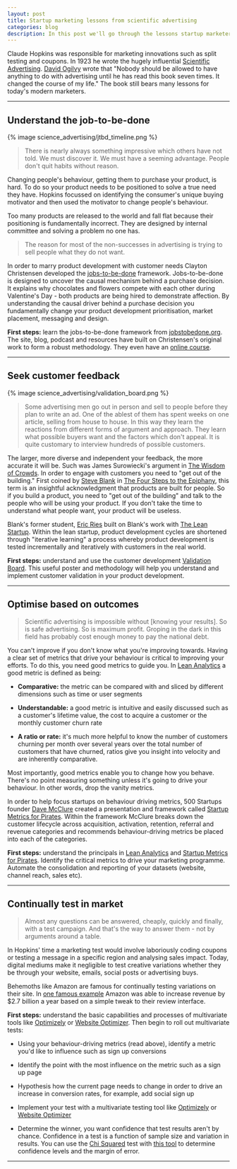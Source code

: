```yaml
---
layout: post
title: Startup marketing lessons from scientific advertising
categories: blog
description: In this post we'll go through the lessons startup marketer's can glean from a 92 year old book.
---
```


Claude Hopkins was responsible for marketing innovations such as split testing and coupons. In 1923 he wrote the hugely influential [Scientific Advertising][sci-ad-book]. [David Ogilvy][oglivy] wrote that "Nobody should be allowed to have anything to do with advertising until he has read this book seven times. It changed the course of my life." The book still bears many lessons for today's modern marketers.

[oglivy]:http://www.amazon.com/Ogilvy-Advertising-David/dp/039472903X/?utm_source=heuro.net&utm_medium=email
[sci-ad-book]:http://www.amazon.com/Scientific-Advertising-Claude-Hopkins/dp/1603866361/ref=sr_1_1?ie=UTF8&qid=1433127326&sr=8-1&keywords=Scientific+Advertising+Claude+C.+Hopkins/?utm_source=heuro.net&utm_medium=blog

***

## Understand the job-to-be-done

{% image science_advertising/jtbd_timeline.png %}

<blockquote>There is nearly always something impressive which others have not told. We must discover it. We must have a seeming advantage. People don't quit habits without reason.</blockquote>

Changing people's behaviour, getting them to purchase your product, is hard. To do so your product needs to be positioned to solve a true need they have. Hopkins focussed on identifying the consumer's unique buying motivator and then used the motivator to change people's behaviour.

Too many products are released to the world and fall flat because their positioning is fundamentally incorrect. They are designed by internal committee and solving a problem no one has.

<blockquote>The reason for most of the non-successes in advertising is trying to sell people what they do not want.</blockquote>

In order to marry product development with customer needs Clayton Christensen developed the [jobs-to-be-done][jtbd-article] framework. Jobs-to-be-done is designed to uncover the causal mechanism behind a purchase decision. It explains why chocolates and flowers compete with each other during Valentine's Day - both products are being hired to demonstrate affection. By understanding the causal driver behind a purchase decision you fundamentally change your product development prioritisation, market placement, messaging and design.

**First steps:** learn the jobs-to-be-done framework from [jobstobedone.org][jtbd-org]. The site, blog, podcast and resources have built on Christensen's original work to form a robust methodology. They even have an [online course][jtbd-mooc].

[jtbd-clay]:http://www.christenseninstitute.org/key-concepts/jobs-to-be-done/?utm_source=heuro.net&utm_medium=blog
[jtbd-article]:http://hbswk.hbs.edu/item/6496.html/?utm_source=heuro.net&utm_medium=blog
[jtbd-org]:http://jobstobedone.org/?utm_source=heuro.net&utm_medium=blog
[jtbd-mooc]:https://www.udemy.com/mastering-jobs-to-be-done-interviews/?utm_source=heuro.net&utm_medium=blog

***

## Seek customer feedback

{% image science_advertising/validation_board.png %}

<blockquote>Some advertising men go out in person and sell to people before they plan to write an ad. One of the ablest of them has spent weeks on one article, selling from house to house. In this way they learn the reactions from different forms of argument and approach. They learn what possible buyers want and the factors which don't appeal. It is quite customary to interview hundreds of possible customers.</blockquote>

The larger, more diverse and independent your feedback, the more accurate it will be. Such was James Surowiecki's argument in [The Wisdom of Crowds][wisdom-crowds]. In order to engage with customers you need to "get out of the building." First coined by [Steve Blank][sblank] in [The Four Steps to the Epiphany][4steps], this term is an insightful acknowledgment that products are built for people. So if you build a product, you need to "get out of the building" and talk to the people who will be using your product. If you don't take the time to understand what people want, your product will be useless.

Blank's former student, [Eric Ries][eries] built on Blank's work with [The Lean Startup][leansu]. Within the lean startup, product development cycles are shortened through "iterative learning" a process whereby product development is tested incrementally and iteratively with customers in the real world.

**First steps:** understand and use the customer development [Validation Board][valboard]. This useful poster and methodology will help you understand and implement customer validation in your product development.

[sblank]:http://en.wikipedia.org/wiki/Steve_Blank/?utm_source=heuro.net&utm_medium=blog
[4steps]:http://www.amazon.com/Four-Steps-Epiphany-Steve-Blank/dp/0989200507/ref=sr_1_1?ie=UTF8&qid=1433141699&sr=8-1&keywords=The+Four+Steps+to+the+Epiphany/?utm_source=heuro.net&utm_medium=blog
[eries]:http://en.wikipedia.org/wiki/Eric_Ries/?utm_source=heuro.net&utm_medium=blog
[leansu]:http://theleanstartup.com/?utm_source=heuro.net&utm_medium=blog
[wisdom-crowds]:http://www.amazon.com/The-Wisdom-Crowds-James-Surowiecki/dp/0385721706/?utm_source=heuro.net&utm_medium=blog
[valboard]:https://www.leanstartupmachine.com/validationboard/?utm_source=heuro.net&utm_medium=blog

***

## Optimise based on outcomes

<blockquote>Scientific advertising is impossible without [knowing your results]. So is safe advertising. So is maximum profit. Groping in the dark in this field has probably cost enough money to pay the national debt.</blockquote>

You can't improve if you don't know what you're improving towards. Having a clear set of metrics that drive your behaviour is critical to improving your efforts. To do this, you need good metrics to guide you. In [Lean Analytics][lean-analytics] a good metric is defined as being:

* **Comparative:** the metric can be compared with and sliced by different dimensions such as time or user segments

* **Understandable:** a good metric is intuitive and easily discussed such as a customer's lifetime value, the cost to acquire a customer or the monthly customer churn rate

* **A ratio or rate:** it's much more helpful to know the number of customers churning per month over several years over the total number of customers that have churned, ratios give you insight into velocity and are inherently comparative.

Most importantly, good metrics enable you to change how you behave. There's no point measuring something unless it's going to drive your behaviour. In other words, drop the vanity metrics.

In order to help focus startups on behaviour driving metrics, 500 Startups founder [Dave McClure][dm] created a presentation and framework called [Startup Metrics for Pirates][pirates]. Within the framework McClure breaks down the customer lifecycle across acquisition, activation, retention, referral and revenue categories and recommends behaviour-driving metrics be placed into each of the categories.

**First steps:** understand the principals in [Lean Analytics][lean-analytics] and [Startup Metrics for Pirates][pirates]. Identify the critical metrics to drive your marketing programme. Automate the consolidation and reporting of your datasets (website, channel reach, sales etc).

[lean-analytics]:http://www.amazon.com/Lean-Analytics-Better-Startup-Faster/dp/1449335675/ref=sr_1_1?ie=UTF8&qid=1433298176&sr=8-1&keywords=lean+analytics
[pirates]: http://500hats.typepad.com/500blogs/2007/09/startup-metrics.html/?utm_source=heuro.net&utm_medium=blog
[dm]:https://twitter.com/davemcclure/?utm_source=heuro.net&utm_medium=blog

***

## Continually test in market

<blockquote>Almost any questions can be answered, cheaply, quickly and finally, with a test campaign. And that's the way to answer them - not by arguments around a table.</blockquote>

In Hopkins' time a marketing test would involve laboriously coding coupons or testing a message in a specific region and analysing sales impact. Today, digital mediums make it negligible to test creative variations whether they be through your website, emails, social posts or advertising buys.

Behemoths like Amazon are famous for continually testing variations on their site. In [one famous example][amazon-billion] Amazon was able to increase revenue by $2.7 billion a year based on a simple tweak to their review interface.

**First steps:** understand the basic capabilities and processes of multivariate tools like [Optimizely][optimizly] or [Website Optimizer][wso]. Then begin to roll out multivariate tests:

* Using your behaviour-driving metrics (read above), identify a metric you'd like to influence such as sign up conversions

* Identify the point with the most influence on the metric such as a sign up page

* Hypothesis how the current page needs to change in order to drive an increase in conversion rates, for example, add social sign up

* Implement your test with a multivariate testing tool like [Optimizely][optimizly] or [Website Optimizer][wso]

* Determine the winner, you want confidence that test results aren't by chance. Confidence in a test is a function of sample size and variation in results. You can use the [Chi Squared][chi-def] test with [this tool][chi-squared] to determine confidence levels and the margin of error.

[amazon-billion]:http://www.uie.com/articles/magicbehindamazon/?utm_source=heuro.net&utm_medium=blog
[optimizly]:https://www.optimizely.com/ab-testing/?utm_source=heuro.net&utm_medium=blog
[wso]:https://vwo.com/ab-testing/?utm_source=heuro.net&utm_medium=blog
[chi-def]: http://en.wikipedia.org/wiki/Chi-squared_test/?utm_source=heuro.net&utm_medium=email
[chi-squared]:http://www.evanmiller.org/ab-testing/chi-squared.html

***